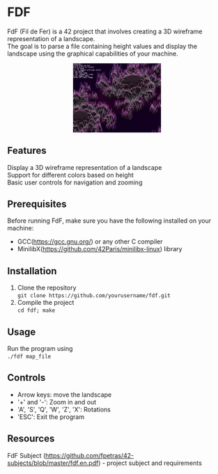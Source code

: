 # FDF
FdF (Fil de Fer) is a 42 project that involves creating a 3D wireframe representation of a landscape.  
The goal is to parse a file containing height values and display the landscape using the graphical capabilities of your machine.

<div align=center>
  <img src="project_photos/elem-fract.png" alt="elem-fract.fdf" style="display: block; width: 40%;">
</div>


## Features
Display a 3D wireframe representation of a landscape  
Support for different colors based on height  
Basic user controls for navigation and zooming

## Prerequisites
Before running FdF, make sure you have the following installed on your machine:

- GCC(https://gcc.gnu.org/) or any other C compiler
- MinilibX(https://github.com/42Paris/minilibx-linux) library

## Installation
1. Clone the repository  
`git clone https://github.com/yourusername/fdf.git`  
2. Compile the project  
`cd fdf; make`

## Usage
Run the program using  
` ./fdf map_file `  

## Controls
- Arrow keys: move the landscape
- '+' and '-': Zoom in and out
- 'A', 'S', 'Q', 'W', 'Z', 'X': Rotations
- 'ESC': Exit the program

## Resources
FdF Subject (https://github.com/fpetras/42-subjects/blob/master/fdf.en.pdf) - project subject and requirements
